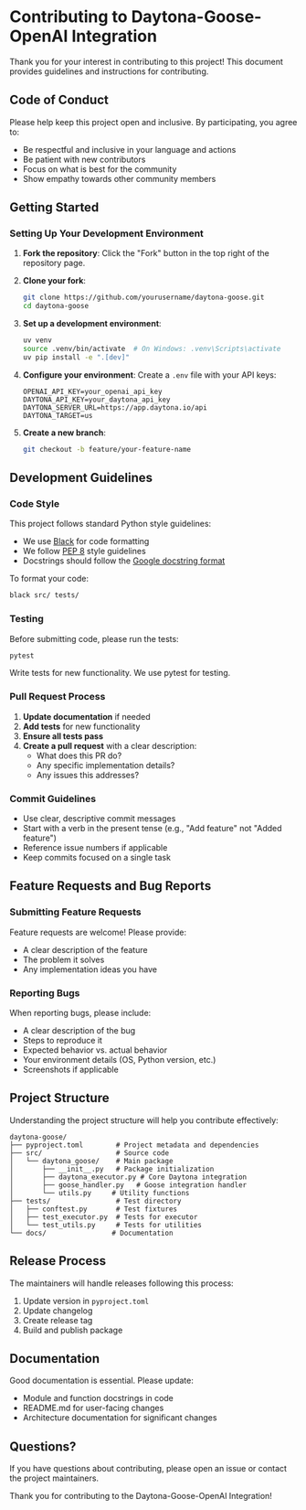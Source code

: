 # Contributing to Daytona-Goose-OpenAI Integration

Thank you for your interest in contributing to this project! This document provides guidelines and instructions for contributing.

## Code of Conduct

Please help keep this project open and inclusive. By participating, you agree to:
- Be respectful and inclusive in your language and actions
- Be patient with new contributors
- Focus on what is best for the community
- Show empathy towards other community members

## Getting Started

### Setting Up Your Development Environment

1. **Fork the repository**:
   Click the "Fork" button in the top right of the repository page.

2. **Clone your fork**:
   ```bash
   git clone https://github.com/yourusername/daytona-goose.git
   cd daytona-goose
   ```

3. **Set up a development environment**:
   ```bash
   uv venv
   source .venv/bin/activate  # On Windows: .venv\Scripts\activate
   uv pip install -e ".[dev]"
   ```

4. **Configure your environment**:
   Create a `.env` file with your API keys:
   ```
   OPENAI_API_KEY=your_openai_api_key
   DAYTONA_API_KEY=your_daytona_api_key
   DAYTONA_SERVER_URL=https://app.daytona.io/api
   DAYTONA_TARGET=us
   ```

5. **Create a new branch**:
   ```bash
   git checkout -b feature/your-feature-name
   ```

## Development Guidelines

### Code Style

This project follows standard Python style guidelines:
- We use [Black](https://github.com/psf/black) for code formatting
- We follow [PEP 8](https://www.python.org/dev/peps/pep-0008/) style guidelines
- Docstrings should follow the [Google docstring format](https://google.github.io/styleguide/pyguide.html#38-comments-and-docstrings)

To format your code:
```bash
black src/ tests/
```

### Testing

Before submitting code, please run the tests:
```bash
pytest
```

Write tests for new functionality. We use pytest for testing.

### Pull Request Process

1. **Update documentation** if needed
2. **Add tests** for new functionality
3. **Ensure all tests pass**
4. **Create a pull request** with a clear description:
   - What does this PR do?
   - Any specific implementation details?
   - Any issues this addresses?

### Commit Guidelines

- Use clear, descriptive commit messages
- Start with a verb in the present tense (e.g., "Add feature" not "Added feature")
- Reference issue numbers if applicable
- Keep commits focused on a single task

## Feature Requests and Bug Reports

### Submitting Feature Requests

Feature requests are welcome! Please provide:
- A clear description of the feature
- The problem it solves
- Any implementation ideas you have

### Reporting Bugs

When reporting bugs, please include:
- A clear description of the bug
- Steps to reproduce it
- Expected behavior vs. actual behavior
- Your environment details (OS, Python version, etc.)
- Screenshots if applicable

## Project Structure

Understanding the project structure will help you contribute effectively:

```
daytona-goose/
├── pyproject.toml        # Project metadata and dependencies
├── src/                  # Source code
│   └── daytona_goose/    # Main package
│       ├── __init__.py   # Package initialization
│       ├── daytona_executor.py # Core Daytona integration
│       ├── goose_handler.py   # Goose integration handler
│       └── utils.py     # Utility functions
├── tests/                # Test directory
│   ├── conftest.py       # Test fixtures
│   ├── test_executor.py  # Tests for executor
│   └── test_utils.py     # Tests for utilities
└── docs/                # Documentation
```

## Release Process

The maintainers will handle releases following this process:
1. Update version in `pyproject.toml`
2. Update changelog
3. Create release tag
4. Build and publish package

## Documentation

Good documentation is essential. Please update:
- Module and function docstrings in code
- README.md for user-facing changes
- Architecture documentation for significant changes

## Questions?

If you have questions about contributing, please open an issue or contact the project maintainers.

Thank you for contributing to the Daytona-Goose-OpenAI Integration!